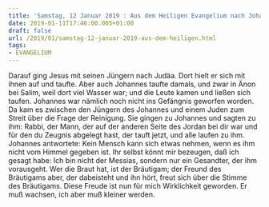 ```yaml
---
title: 'Samstag, 12 Januar 2019 : Aus dem Heiligen Evangelium nach Johannes - Joh 3,22-30.'
date: 2019-01-11T17:46:00.005+01:00
draft: false
url: /2019/01/samstag-12-januar-2019-aus-dem-heiligen.html
tags: 
- EVANGELIUM
---
```


Darauf ging Jesus mit seinen Jüngern nach Judäa. Dort hielt er sich mit ihnen auf und taufte. Aber auch Johannes taufte damals, und zwar in Änon bei Salim, weil dort viel Wasser war; und die Leute kamen und ließen sich taufen. Johannes war nämlich noch nicht ins Gefängnis geworfen worden. Da kam es zwischen den Jüngern des Johannes und einem Juden zum Streit über die Frage der Reinigung. Sie gingen zu Johannes und sagten zu ihm: Rabbi, der Mann, der auf der anderen Seite des Jordan bei dir war und für den du Zeugnis abgelegt hast, der tauft jetzt, und alle laufen zu ihm. Johannes antwortete: Kein Mensch kann sich etwas nehmen, wenn es ihm nicht vom Himmel gegeben ist. Ihr selbst könnt mir bezeugen, daß ich gesagt habe: Ich bin nicht der Messias, sondern nur ein Gesandter, der ihm vorausgeht. Wer die Braut hat, ist der Bräutigam; der Freund des Bräutigams aber, der dabeisteht und ihn hört, freut sich über die Stimme des Bräutigams. Diese Freude ist nun für mich Wirklichkeit geworden. Er muß wachsen, ich aber muß kleiner werden.